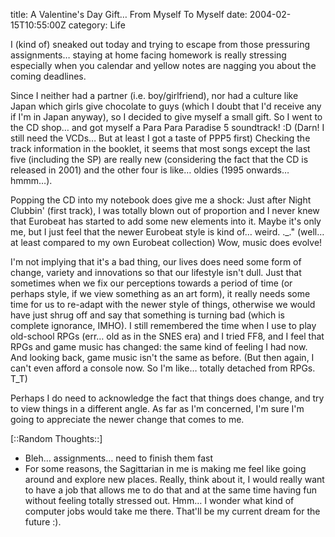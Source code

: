 title: A Valentine's Day Gift… From Myself To Myself
date: 2004-02-15T10:55:00Z
category: Life

I (kind of) sneaked out today and trying to escape from those pressuring assignments… staying at home facing homework is really stressing especially when you calendar and yellow notes are nagging you about the coming deadlines.

Since I neither had a partner (i.e. boy/girlfriend), nor had a culture like Japan which girls give chocolate to guys (which I doubt that I'd receive any if I'm in Japan anyway), so I decided to give myself a small gift. So I went to the CD shop… and got myself a Para Para Paradise 5 soundtrack! :D (Darn! I still need the VCDs… But at least I got a taste of PPP5 first) Checking the track information in the booklet, it seems that most songs except the last five (including the SP) are really new (considering the fact that the CD is released in 2001) and the other four is like… oldies (1995 onwards… hmmm…).

Popping the CD into my notebook does give me a shock: Just after Night Clubbin' (first track), I was totally blown out of proportion and I never knew that Eurobeat has started to add some new elements into it. Maybe it's only me, but I just feel that the newer Eurobeat style is kind of… weird. .\_." (well… at least compared to my own Eurobeat collection) Wow, music does evolve!

I'm not implying that it's a bad thing, our lives does need some form of change, variety and innovations so that our lifestyle isn't dull. Just that sometimes when we fix our perceptions towards a period of time (or perhaps style, if we view something as an art form), it really needs some time for us to re-adapt with the newer style of things, otherwise we would have just shrug off and say that something is turning bad (which is complete ignorance, IMHO). I still remembered the time when I use to play old-school RPGs (err… old as in the SNES era) and I tried FF8, and I feel that RPGs and game music has changed: the same kind of feeling I had now. And looking back, game music isn't the same as before. (But then again, I can't even afford a console now. So I'm like… totally detached from RPGs. T\_T)

Perhaps I do need to acknowledge the fact that things does change, and try to view things in a different angle. As far as I'm concerned, I'm sure I'm going to appreciate the newer change that comes to me.

[::Random Thoughts::]

- Bleh… assignments… need to finish them fast
- For some reasons, the Sagittarian in me is making me feel like going around and explore new places. Really, think about it, I would really want to have a job that allows me to do that and at the same time having fun without feeling totally stressed out. Hmm… I wonder what kind of computer jobs would take me there. That'll be my current dream for the future :).
